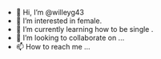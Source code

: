 - 👋 Hi, I’m @willeyg43
- 👀 I’m interested in female.
- 🌱 I’m currently learning how to be single .
- 💞️ I’m looking to collaborate on ...
- 📫 How to reach me ...

<!---
willeyg43/willeyg43 is a ✨ special ✨ repository because its `README.md` (this file) appears on your GitHub profile.
You can click the Preview link to take a look at your changes.
--->

